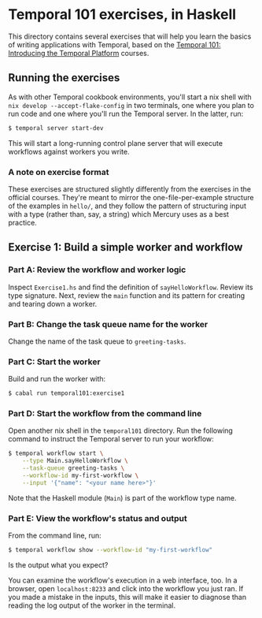 # Temporal 101 exercises, in Haskell

This directory contains several exercises that will help you learn the
basics of writing applications with Temporal, based on the [Temporal
101: Introducing the Temporal
Platform](https://learn.temporal.io/courses/temporal_101/) courses.

## Running the exercises

As with other Temporal cookbook environments, you'll start a nix shell
with `nix develop --accept-flake-config` in two terminals, one where you
plan to run code and one where you'll run the Temporal server. In the
latter, run:

```bash
$ temporal server start-dev
```

This will start a long-running control plane server that will execute
workflows against workers you write.

### A note on exercise format

These exercises are structured slightly differently from the exercises
in the official courses. They're meant to mirror the
one-file-per-example structure of the examples in `hello/`, and they
follow the pattern of structuring input with a type (rather than, say, a
string) which Mercury uses as a best practice.

## Exercise 1: Build a simple worker and workflow

### Part A: Review the workflow and worker logic

Inspect `Exercise1.hs` and find the definition of `sayHelloWorkflow`.
Review its type signature. Next, review the `main` function and its
pattern for creating and tearing down a worker.

### Part B: Change the task queue name for the worker

Change the name of the task queue to `greeting-tasks`.

### Part C: Start the worker

Build and run the worker with:

```bash
$ cabal run temporal101:exercise1
```

### Part D: Start the workflow from the command line

Open another nix shell in the `temporal101` directory. Run the following
command to instruct the Temporal server to run your workflow:

```bash
$ temporal workflow start \
    --type Main.sayHelloWorkflow \
    --task-queue greeting-tasks \
    --workflow-id my-first-workflow \
    --input '{"name": "<your name here>"}'
```

Note that the Haskell module (`Main`) is part of the workflow type name.

### Part E: View the workflow's status and output

From the command line, run:

```bash
$ temporal workflow show --workflow-id "my-first-workflow"
```

Is the output what you expect?

You can examine the workflow's execution in a web interface, too. In a
browser, open `localhost:8233` and click into the workflow you just ran.
If you made a mistake in the inputs, this will make it easier to
diagnose than reading the log output of the worker in the terminal.
